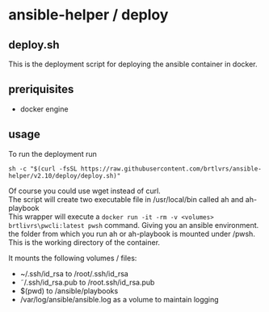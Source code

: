 # ansible-helper / deploy

## deploy.sh

This is the deployment script for deploying the ansible container in docker.

## preriquisites

- docker engine

## usage

To run the deployment run

``` #!\bin\bash
sh -c "$(curl -fsSL https://raw.githubusercontent.com/brtlvrs/ansible-helper/v2.10/deploy/deploy.sh)"
```

Of course you could use wget instead of curl.<br>
The script will create two executable file in /usr/local/bin called ah and ah-playbook<br>
This wrapper will execute a `docker run -it -rm -v <volumes> brtlivrs\pwcli:latest pwsh` command.
Giving you an ansible environment. the folder from which you run ah or ah-playbook is mounted under /pwsh. This is the working directory of the container.

It mounts the following volumes / files:

- ~/.ssh/id_rsa to /root/.ssh/id_rsa
- ˜/.ssh/id_rsa.pub to /root.ssh/id_rsa.pub
- $(pwd) to /ansible/playbooks
- /var/log/ansible/ansible.log as a volume to maintain logging
